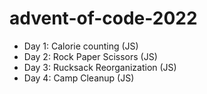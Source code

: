# advent-of-code-2022

- Day 1: Calorie counting (JS)
- Day 2: Rock Paper Scissors (JS)
- Day 3: Rucksack Reorganization (JS)
- Day 4: Camp Cleanup (JS)